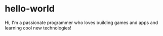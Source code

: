 # hello-world
Hi, I'm a passionate programmer who loves building games and apps and learning cool new technologies!
